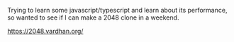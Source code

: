 Trying to learn some javascript/typescript and learn about its performance, so wanted to see if I can make a 2048 clone in a weekend.

https://2048.vardhan.org/
